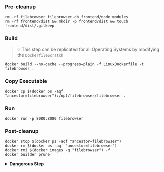 ### Pre-cleanup
```shell
rm -rf filebrowser filebrowser.db frontend/node_modules
rm -rf frontend/dist && mkdir -p frontend/dist && touch frontend/dist/.gitkeep
```

### Build
> :bulb: This step can be replicated for all Operating Systems by modifying the `DockerfileScratch`
```shell
docker build --no-cache --progress=plain -f LinuxDockerfile -t filebrowser .
```

### Copy Executable
```shell
docker cp $(docker ps -aqf "ancestor=filebrowser"):/opt/filebrowser/filebrowser .
```

### Run
```shell
docker run -p 8080:8080 filebrowser
```

### Post-cleanup
```shell
docker stop $(docker ps -aqf "ancestor=filebrowser")
docker rm $(docker ps -aqf "ancestor=filebrowser")
docker rmi $(docker images -q "filebrowser") -f
docker builder prune
```

<details>
<summary><strong>Dangerous Step</strong></summary>

> :warning: Delete all containers, images and build cache

```shell
docker stop $(docker ps -a -q)
docker rm $(docker ps -a -q)
docker rmi $(docker images -q) -f
docker builder prune
```
</details>
